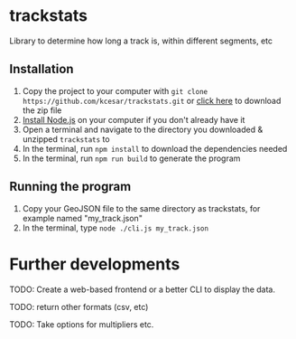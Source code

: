 # trackstats

Library to determine how long a track is, within different segments, etc

## Installation

1. Copy the project to your computer with `git clone https://github.com/kcesar/trackstats.git` or [click here](https://github.com/kcesar/trackstats/archive/refs/heads/main.zip) to download the zip file
1. [Install Node.js](https://nodejs.org/en/download/) on your computer if you don't already have it
1. Open a terminal and navigate to the directory you downloaded & unzipped `trackstats` to
1. In the terminal, run `npm install` to download the dependencies needed
1. In the terminal, run `npm run build` to generate the program

## Running the program

1. Copy your GeoJSON file to the same directory as trackstats, for example named "my_track.json"
1. In the terminal, type `node ./cli.js my_track.json`

# Further developments

TODO: Create a web-based frontend or a better CLI to display the data.

TODO: return other formats (csv, etc)

TODO: Take options for multipliers etc.
